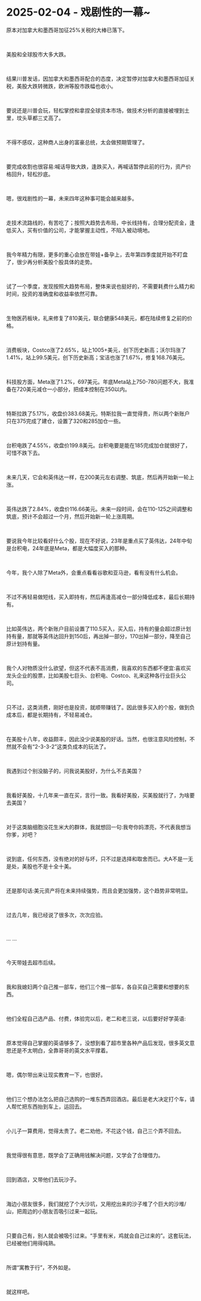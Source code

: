 # 2025-02-04 - 戏剧性的一幕~

<p style="visibility: visible;">原本对加拿大和墨西哥加征25%关税的大棒已落下。</p><p style="visibility: visible;"><br style="visibility: visible;"></p><p style="visibility: visible;">美股和全球股市大多大跌。</p><p style="visibility: visible;"><br style="visibility: visible;"></p><p style="visibility: visible;">结果川普发话，因加拿大和墨西哥配合的态度，决定暂停对加拿大和墨西哥加征关税，美股大跌转微跌，欧洲等股市跌幅也收小。</p><p style="visibility: visible;"><br style="visibility: visible;"></p><p style="visibility: visible;">要说还是川普会玩，轻松掌控和拿捏全球资本市场，做技术分析的直接被埋到土里，坟头草都三丈高了。</p><p style="visibility: visible;"><br style="visibility: visible;"></p><p style="visibility: visible;">不得不感叹，这种商人出身的富豪总统，太会做预期管理了。</p><p style="visibility: visible;"><br style="visibility: visible;"></p><p style="visibility: visible;">要完成收割也很容易:喊话导致大跌，逢跌买入，再喊话暂停此前的行为，资产价格回升，轻松抄底。</p><p style="visibility: visible;"><br style="visibility: visible;"></p><p style="visibility: visible;">嗯，很戏剧性的一幕，未来四年这种事可能会越来越多。</p><p style="visibility: visible;"><br style="visibility: visible;"></p><p style="visibility: visible;">走技术流路线的，有苦吃了；按照大趋势去布局，中长线持有，合理分配资金，逢低买入，买有价值的公司，才能掌握主动性，不陷入被动境地。</p><p style="visibility: visible;"><br style="visibility: visible;"></p><p style="visibility: visible;">我今年精力有限，更多的重心会放在带娃+备孕上，去年第四季度就开始不盯盘了，很少再分析美股个股具体的走势。</p><p style="visibility: visible;"><br style="visibility: visible;"></p><p style="visibility: visible;">试了一个季度，发现按照大趋势布局，整体来说也挺好的，不需要耗费什么精力和时间，投资的准确度和收益率依然可靠。</p><p style="visibility: visible;"><br style="visibility: visible;"></p><p style="visibility: visible;">生物医药板块，礼来修复了810美元，联合健康548美元，都在陆续修复之前的价格。</p><p style="visibility: visible;"><br style="visibility: visible;"></p><p style="visibility: visible;">消费板块，Costco涨了2.65%，站上1005+美元，创下历史新高；沃尔玛涨了1.41%，站上99.5美元，创下历史新高；宝洁也涨了1.67%，修复168.76美元。</p><p style="visibility: visible;"><br style="visibility: visible;"></p><p style="visibility: visible;">科技股方面，Meta涨了1.2%，697美元。年底Meta站上750-780问题不大，我准备在720美元减仓一小部分，把成本控制在350以内。</p><p style="visibility: visible;"><br style="visibility: visible;"></p><p style="visibility: visible;">特斯拉跌了5.17%，收盘价383.68美元。特斯拉我一直觉得贵，所以两个新账户只在375完成了建仓，设置了320和285加仓一些。</p><p style="visibility: visible;"><br style="visibility: visible;"></p><p style="visibility: visible;">台积电跌了4.55%，收盘价199.8美元。台积电要是能在185完成加仓就很好了，可惜不跌下去。</p><p style="visibility: visible;"><br style="visibility: visible;"></p><p style="visibility: visible;">未来几天，它会和英伟达一样，在200美元左右调整、筑底，然后再开始新一轮上涨。</p><p><br></p><p>英伟达跌了2.84%，收盘价116.66美元。未来一段时间，会在110-125之间调整和筑底，预计不会超过一个月，然后开始新一轮上涨周期。</p><p><br></p><p>要说我今年比较看好什么个股，现在不好说，23年是重点买了英伟达，24年中旬是台积电，24年底是Meta，都是大幅度买入的那种。</p><p><br></p><p>今年，我个人除了Meta外，会重点看看谷歌和亚马逊，看有没有什么机会。</p><p><br></p><p>不过不再轻易做短线，买入即持有，然后再逢高减仓一部分降低成本，最后长期持有。</p><p><br></p><p>比如英伟达，两个新账户目前设置了110.5买入，买入后，持有的量会超过原计划持有量，那就等英伟达回升到150后，再出掉一部分，170出掉一部分，降至自己原计划持有量。</p><p><br></p><p>我个人对物质没什么欲望，但这不代表不高消费，我喜欢的东西都不便宜:喜欢买龙头企业的股票，比如美股七巨头、台积电、Costco、礼来这种各行业巨头公司。</p><p><br></p><p>只不过，这类消费，刚好也是投资，就顺带赚钱了。因此很多买入的个股，做到负成本后，都是长期持有，不轻易减仓。</p><p><br></p><p>在美股十八年，收益颇丰，因此没少说美股的好话。当然，也很注意风险控制，不然就不会有“2-3-3-2”这类负成本的玩法了。</p><p><br></p><p>我遇到过个别没脑子的，问我说美股好，为什么不去美国？</p><p><br></p><p>我看好美股，十几年来一直在买，言行一致。我看好美股，买美股就行了，为啥要去美国？</p><p><br></p><p>对于这类脑细胞没花生米大的群体，我就想回一句:我夸你妈漂亮，不代表我想当你爹，对吧？</p><p><br></p><p>说到底，任何东西，没有绝对的好与坏，只不过是选择和取舍而已。大A不是一无是处，美股也不是十全十美。</p><p><br></p><p>还是那句话:美元资产将在未来持续强势，而且会更加强势，这个趋势非常明显。</p><p><br></p><p>过去几年，我已经说了很多次，次次应验。</p><p><br></p><p>… …</p><p><br></p><p>今天带娃去超市后续。</p><p><br></p><p>我和我媳妇两个自己推一部车，他们三个推一部车，各自买自己需要和想要的东西。</p><p><br></p><p>他们全程自己选产品、付费，体验完以后，老二和老三说，以后要好好学英语:</p><p><br></p><p>原本觉得自己掌握的英语够多了，没想到看了超市里各种产品后发现，很多英文意思还是不太明白，全靠哥哥的英文水平撑着。</p><p><br></p><p>嗯，偶尔带出来让现实教育一下，也很好。</p><p><br></p><p>他们三个想办法怎么把自己选购的一堆东西弄回酒店。最后是老大决定打个车，请人帮忙把东西抬到车上，运回去。</p><p><br></p><p>小儿子一算费用，觉得太贵了。老二劝他，不花这个钱，自己三个弄不回去。</p><p><br></p><p>我觉得很有意思，既学会了正确用钱解决问题，又学会了合理借力。</p><p><br></p><p>回到酒店，又带他们去玩沙子。</p><p><br></p><p>海边小朋友很多，我们就挖了个大沙坑，又用挖出来的沙子堆了个巨大的沙堆/山，把周边的小朋友否吸引过来一起玩。</p><p><br></p><p>只要自己有，别人就会被吸引过来。“手里有米，鸡就会自己过来的”。这套玩法，已经被他们用得纯熟。</p><p><br></p><p>所谓“寓教于行”，不外如是。</p><p><br></p><p>就这样吧。</p><p style="display: none;"><mp-style-type data-value="10000"></mp-style-type></p>